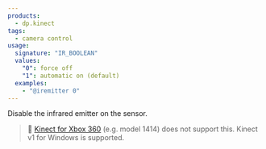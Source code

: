 ```yaml
---
products:
  - dp.kinect
tags:
  - camera control
usage:
  signature: "IR_BOOLEAN"
  values:
    "0": force off
    "1": automatic on (default)
  examples:
    - "@iremitter 0"
---
```


Disable the infrared emitter on the sensor.

> :memo: [Kinect for Xbox 360](../../_hardware/sensors/kinect-v1.md) (e.g. model 1414)
> does not support this. Kinect v1 for Windows is supported.

